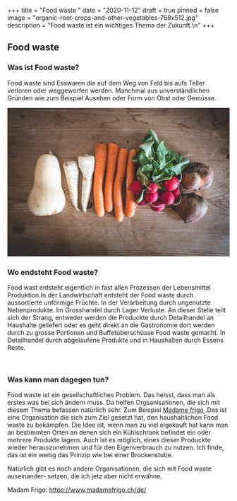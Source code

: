 +++
title = "Food waste "
date = "2020-11-12"
draft = true
pinned = false
image = "organic-root-crops-and-other-vegetables-768x512.jpg"
description = "Food waste ist ein wichtiges Thema der Zukunft.\n"
+++
## Food waste

### Was ist Food waste?

Food waste sind Esswaren die auf dem Weg von Feld bis aufs Teller verloren oder weggeworfen werden. Manchmal aus unverständlichen Gründen wie zum Beispiel Ausehen oder Form von Obst oder Gemüsse.

![](organic-root-crops-and-other-vegetables-768x512.jpg)

### Wo endsteht Food waste?

Food wast entsteht eigentlich in fast allen Prozessen der Lebensmittel Produktion.In der Landwirtschaft entsteht der Food waste durch aussortierte unförmige Früchte. In der Verarbeitung durch ungenutzte Nebenprodukte. Im Grosshandel durch Lager Verluste. An dieser Stelle teilt sich der Strang, entweder werden die Produckte durch Detailhandel an Haushalte geliefert oder es geht direkt an die Gastronomie dort werden durch zu grosse Portionen und Buffetüberschüsse Food waste gemacht. In Detailhandel durch abgelaufene Produkte und in Haushalten durch Essens Reste. 

 

### Was kann man dagegen tun?

Food waste ist ein gesellschaftliches Problem. Das heisst, dass man als erstes was bei sich ändern muss. Da helfen Orgsanisationen, die sich mit diesem Thema befassen natürlich sehr. Zum Beispiel [Madame frigo ](https://www.madamefrigo.ch/de/).Das ist eine Organisation die sich zum Ziel gesetzt hat, den haushaltlichen Food waste zu bekämpfen. Die Idee ist, wenn man zu viel eigekauft hat kann man an bestimmten Orten an denen sich ein Kühlschrank befindet ein oder mehrere Produkte lagern. Auch ist es möglich, eines dieser Produckte wieder herauszunehmen und für den Eigenverbrauch zu nutzen. Ich finde, das ist ein wenig das Prinzip wie bei einer Brockenstube. 

Natürlich gibt es noch andere Organisationen, die sich mit Food waste auseinander- setzen, die ich jetz aber nicht erwähne.

Madam Frigo: https://www.madamefrigo.ch/de/
